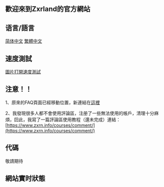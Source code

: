## 歡迎來到Zxrland的官方網站
## 语言/語言
[简体中文](https://www.zxrn.info/) [繁體中文](https://www.zxrn.info/zh-hant)
## 速度測試
[圖片打開速度測試](https://www.zxrn.info/test/image-test/)
## 注意！！
1、原來的FAQ頁面已經移動位置，新連結在[這裡](https://www.zxrn.info/faq/)

2、我發現很多人都不會使用評論區，注册了一些無法使用的帳戶，清理十分麻煩，囙此，我寫了一篇評論區使用教程（還未完成）連結：[https://www.zxrn.info/courses/comment/](https://www.zxrn.info/courses/comment/)
## 代碼
敬請期待
## 網站實时狀態 
